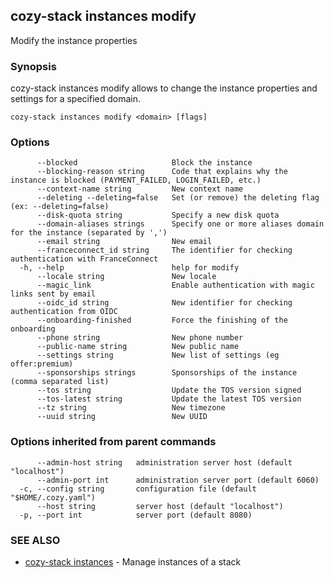 ## cozy-stack instances modify

Modify the instance properties

### Synopsis


cozy-stack instances modify allows to change the instance properties and
settings for a specified domain.


```
cozy-stack instances modify <domain> [flags]
```

### Options

```
      --blocked                     Block the instance
      --blocking-reason string      Code that explains why the instance is blocked (PAYMENT_FAILED, LOGIN_FAILED, etc.)
      --context-name string         New context name
      --deleting --deleting=false   Set (or remove) the deleting flag (ex: --deleting=false)
      --disk-quota string           Specify a new disk quota
      --domain-aliases strings      Specify one or more aliases domain for the instance (separated by ',')
      --email string                New email
      --franceconnect_id string     The identifier for checking authentication with FranceConnect
  -h, --help                        help for modify
      --locale string               New locale
      --magic_link                  Enable authentication with magic links sent by email
      --oidc_id string              New identifier for checking authentication from OIDC
      --onboarding-finished         Force the finishing of the onboarding
      --phone string                New phone number
      --public-name string          New public name
      --settings string             New list of settings (eg offer:premium)
      --sponsorships strings        Sponsorships of the instance (comma separated list)
      --tos string                  Update the TOS version signed
      --tos-latest string           Update the latest TOS version
      --tz string                   New timezone
      --uuid string                 New UUID
```

### Options inherited from parent commands

```
      --admin-host string   administration server host (default "localhost")
      --admin-port int      administration server port (default 6060)
  -c, --config string       configuration file (default "$HOME/.cozy.yaml")
      --host string         server host (default "localhost")
  -p, --port int            server port (default 8080)
```

### SEE ALSO

* [cozy-stack instances](cozy-stack_instances.md)	 - Manage instances of a stack


